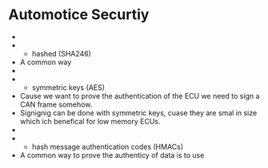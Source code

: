 # Automotice Securtiy

* 
* - hashed (SHA246)
* A common way
* 
* - symmetric keys (AES)
* Cause we want to prove the authentication of the ECU we need to sign a CAN frame somehow.
* Signignig can be done with symmetric keys, cuase they are smal in size which ich benefical for low memory ECUs.
* 
* - hash message authentication codes (HMACs)
* A common way to prove the authenticy of data is to use